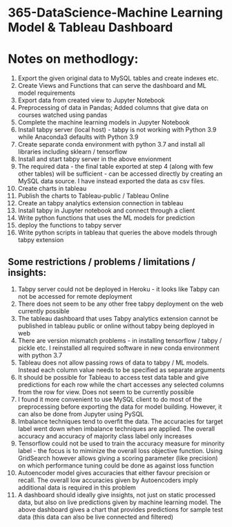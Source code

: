 # 365-DataScience-Machine Learning Model & Tableau Dashboard
# Notes on methodlogy:

1. Export the given original data to MySQL tables and create indexes etc.
2. Create Views and Functions that can serve the dashboard and ML model requirements
3. Export data from created view to Jupyter Notebook
4. Preprocessing of data in Pandas; Added columns that give data on courses watched using pandas 
5. Complete the machine learning models in Jupyter Notebook
6. Install tabpy server (local host) - tabpy is not working with Python 3.9 while Anaconda3 defaults with Python 3.9
7. Create separate conda environment with python 3.7 and install all libraries including sklearn / tensorflow
8. Install and start tabpy server in the above envionment
9. The required data - the final table exported at step 4 (along with few other tables) will be sufficient - can be accessed directly by creating an MySQL data source. I have instead exported the data as csv files.
10. Create charts in tableau
11. Publish the charts to Tableau-public / Tableau Online
12. Create an tabpy analytics extension connection in tableau
13. Install tabpy in Jupyter notebook and connect through a client
14. Write python functions that uses the ML models for prediction
15. deploy the functions to tabpy server
16. Write python scripts in tableau that queries the above models through tabpy extension

## Some restrictions / problems / limitations / insights:

1. Tabpy server could not be deployed in Heroku - it looks like Tabpy can not be accessed for remote deployment
2. There does not seem to be any other free tabpy deployment on the web currently possible
3. The tableau dashboard that uses Tabpy analytics extension cannot be published in tableau public or online without tabpy being deployed in web
4. There are version mismatch problems - in installing tensorflow / tabpy / pickle etc. I reinstalled all required software in new conda environment with python 3.7
5. Tableau does not allow passing rows of data to tabpy / ML models. Instead each column value needs to be specified as separate arguments
6. It should be possible for Tableau to access test data table and give predictions for each row while the chart accesses any selected columns from the row for view. Does not seem to be currently possible
7. I found it more convenient to use MySQL client to do most of the preprocessing before exporting the data for model building. However, it can also be done from Jupyter using PySQL
8. Imbalance techniques tend to overfit the data. The accuracies for target label went down when imbalance techniques are applied. The overall accuracy and accuracy of majority class label only increases
9. Tensorflow could not be used to train the accuracy measure for minority label - the focus is to miminize the overall loss objective function. Using GridSearch however allows giving a scoring parameter (like precision) on which performance tuning could be done as against loss function
10. Autoencoder model gives accuracies that either favour precision or recall. The overall low accuracies given by Autoencoders imply additional data is required in this problem
11. A dashboard should ideally give insights, not just on static processed data, but also on live predictions given by machine learning model. The above dashboard gives a chart that provides predictions for sample test data (this data can also be live connected and filtered)
